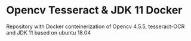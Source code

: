 # Opencv Tesseract & JDK 11 Docker

Repository with Docker conteinerization of Opencv 4.5.5, tesseract-OCR and JDK 11 based on ubuntu 18.04


